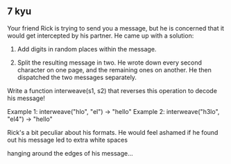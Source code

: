 <h2>7 kyu</h2>

Your friend Rick is trying to send you a message, but he is concerned that it would 
get intercepted by his partner. He came up with a solution:


1) Add digits in random places within the message.

2) Split the resulting message in two. He wrote down every second character on one page, 
and the remaining ones on another. He then dispatched the two messages separately.


Write a function interweave(s1, s2) that reverses this operation to decode his message!


Example 1: interweave("hlo", "el") -> "hello"
Example 2: interweave("h3lo", "el4") -> "hello"


Rick's a bit peculiar about his formats. He would feel ashamed if he found out his message led to extra white spaces 

hanging around the edges of his message...
